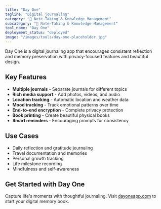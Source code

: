 ```yaml
---
title: "Day One"
tagline: "Digital journaling"
category: "📝 Note-Taking & Knowledge Management"
subcategory: "📝 Note-Taking & Knowledge Management"
tool_name: "Day One"
deployment_status: "deployed"
image: "/images/tools/day-one-placeholder.jpg"
---
```

Day One is a digital journaling app that encourages consistent reflection and memory preservation with privacy-focused features and beautiful design.

## Key Features

- **Multiple journals** - Separate journals for different topics
- **Rich media support** - Add photos, videos, and audio
- **Location tracking** - Automatic location and weather data
- **Mood tracking** - Track emotional patterns over time
- **End-to-end encryption** - Complete privacy protection
- **Book printing** - Create beautiful physical books
- **Smart reminders** - Encouraging prompts for consistency

## Use Cases

- Daily reflection and gratitude journaling
- Travel documentation and memories
- Personal growth tracking
- Life milestone recording
- Mindfulness and self-awareness

## Get Started with Day One

Capture life's moments with thoughtful journaling. Visit [dayoneapp.com](https://dayoneapp.com) to start your digital memory book.